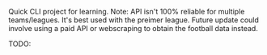 Quick CLI project for learning. 
Note: API isn't 100% reliable for multiple teams/leagues. It's best used with the preimer league.
Future update could involve using a paid API or webscraping to obtain the football data instead.

TODO:
